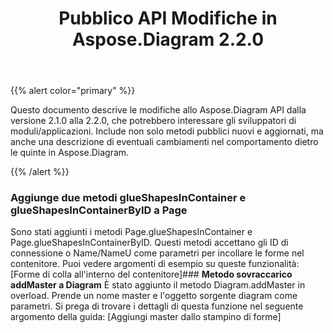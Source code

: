 ﻿---
title: Pubblico API Modifiche in Aspose.Diagram 2.2.0
type: docs
weight: 20
url: /it/java/public-api-changes-in-aspose-diagram-2-2-0/
---
{{% alert color="primary" %}} 

Questo documento descrive le modifiche allo Aspose.Diagram API dalla versione 2.1.0 alla 2.2.0, che potrebbero interessare gli sviluppatori di moduli/applicazioni. Include non solo metodi pubblici nuovi e aggiornati, ma anche una descrizione di eventuali cambiamenti nel comportamento dietro le quinte in Aspose.Diagram.

{{% /alert %}} 
### **Aggiunge due metodi glueShapesInContainer e glueShapesInContainerByID a Page**
Sono stati aggiunti i metodi Page.glueShapesInContainer e Page.glueShapesInContainerByID. Questi metodi accettano gli ID di connessione o Name/NameU come parametri per incollare le forme nel contenitore. Puoi vedere argomenti di esempio su queste funzionalità: [Forme di colla all'interno del contenitore]### **Metodo sovraccarico addMaster a Diagram**
È stato aggiunto il metodo Diagram.addMaster in overload. Prende un nome master e l'oggetto sorgente diagram come parametri. Si prega di trovare i dettagli di questa funzione nel seguente argomento della guida: [Aggiungi master dallo stampino di forme]